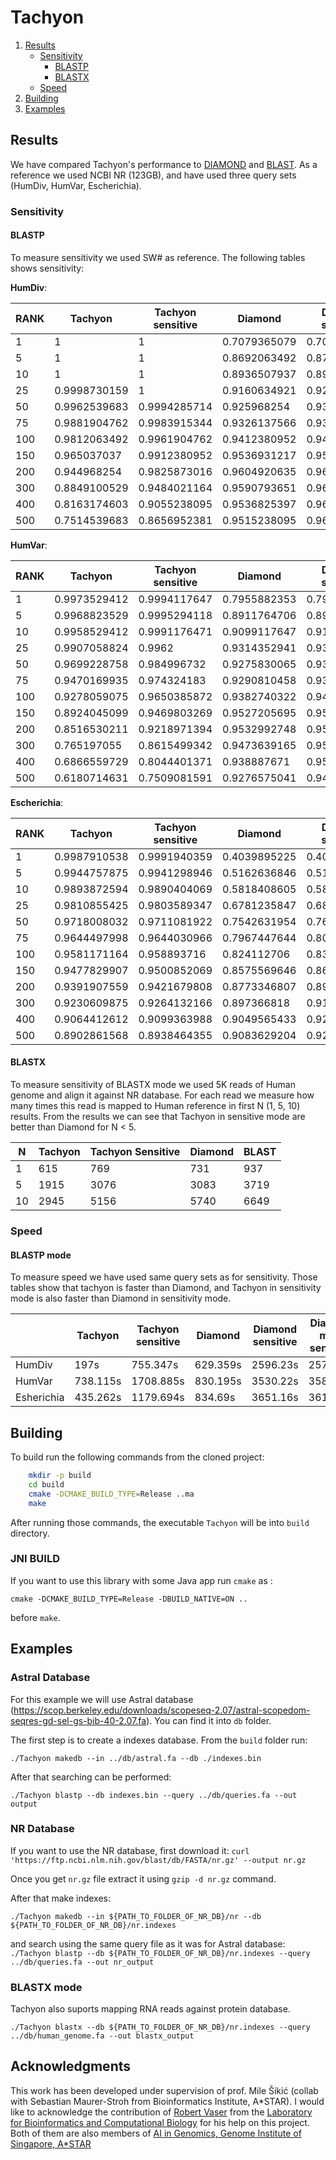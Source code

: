 # Tachyon

1. [Results](#results)
    - [Sensitivity](#sensitivity)
        - [BLASTP](#BLASTP)
        - [BLASTX](#BLASTX)
    - [Speed](#Speed)
2. [Building](#Building)
3. [Examples](#Examples)
  
## Results
We have compared Tachyon's performance to [DIAMOND](http://www.diamondsearch.org/index.php) 
and [BLAST](https://blast.ncbi.nlm.nih.gov/Blast.cgi). As a reference we used NCBI NR (123GB),
and have used three query sets (HumDiv, HumVar, Escherichia). 

### Sensitivity

#### BLASTP
To measure sensitivity we used SW# as reference. The following tables shows sensitivity:

**HumDiv**: 

| RANK | Tachyon      | Tachyon sensitive | Diamond      | Diamond sensitive | Diamond more sensitive | BLAST        |
| ---- | ------------ | ----------------- | ------------ | ----------------- | ---------------------- | ------------ |
| 1    | 1            | 1                 | 0.7079365079 | 0.7079365079      | 0.7079365079           | 0.7650793651 |
| 5    | 1            | 1                 | 0.8692063492 | 0.8704761905      | 0.8704761905           | 0.9079365079 |
| 10   | 1            | 1                 | 0.8936507937 | 0.8974603175      | 0.8974603175           | 0.940952381  |
| 25   | 0.9998730159 | 1                 | 0.9160634921 | 0.9208888889      | 0.9208888889           | 0.9624126984 |
| 50   | 0.9962539683 | 0.9994285714      | 0.925968254  | 0.9312380952      | 0.9312380952           | 0.9620952381 |
| 75   | 0.9881904762 | 0.9983915344      | 0.9326137566 | 0.9379047619      | 0.9379047619           | 0.9624973545 |
| 100  | 0.9812063492 | 0.9961904762      | 0.9412380952 | 0.9456825397      | 0.9456825397           | 0.9655873016 |
| 150  | 0.965037037  | 0.9912380952      | 0.9536931217 | 0.959026455       | 0.959026455            | 0.9665820106 |
| 200  | 0.944968254  | 0.9825873016      | 0.9604920635 | 0.9667777778      | 0.9667936508           | 0.964        |
| 300  | 0.8849100529 | 0.9484021164      | 0.9590793651 | 0.9673015873      | 0.9673015873           | 0.9568253968 |
| 400  | 0.8163174603 | 0.9055238095      | 0.9536825397 | 0.9624920635      | 0.962515873            | 0.9471587302 |
| 500  | 0.7514539683 | 0.8656952381      | 0.9515238095 | 0.9606095238      | 0.9606349206           | 0.9412634921 |

**HumVar**:

| RANK | Tachyon      | Tachyon sensitive | Diamond      | Diamond sensitive | Diamond more sensitive | BLAST        |
| ---- | ------------ | ----------------- | ------------ | ----------------- | ---------------------- | ------------ |
| 1    | 0.9973529412 | 0.9994117647      | 0.7955882353 | 0.7955882353      | 0.8922352941           | 0.8338235294 |
| 5    | 0.9968823529 | 0.9995294118      | 0.8911764706 | 0.8922352941      | 0.9111470588           | 0.9274117647 |
| 10   | 0.9958529412 | 0.9991176471      | 0.9099117647 | 0.9111470588      | 0.9332941176           | 0.9467647059 |
| 25   | 0.9907058824 | 0.9962            | 0.9314352941 | 0.9333058824      | 0.9301777778           | 0.9632352941 |
| 50   | 0.9699228758 | 0.984996732       | 0.9275830065 | 0.9301777778      | 0.9321503268           | 0.9580496732 |
| 75   | 0.9470169935 | 0.974324183       | 0.9290810458 | 0.9321464052      | 0.9415627702           | 0.9573947712 |
| 100  | 0.9278059075 | 0.9650385872      | 0.9382740322 | 0.9415451232      | 0.9570259534           | 0.9593820261 |
| 150  | 0.8924045099 | 0.9469803269      | 0.9527205695 | 0.95699262        | 0.9590008514           | 0.9602023223 |
| 200  | 0.8516530211 | 0.9218971394      | 0.9532992748 | 0.9589361456      | 0.9567599151           | 0.9547463125 |
| 300  | 0.765197055  | 0.8615499342      | 0.9473639165 | 0.9566177582      | 0.9519984403           | 0.9443399635 |
| 400  | 0.6866559729 | 0.8044401371      | 0.938887671  | 0.9517594248      | 0.9450937047           | 0.9352449433 |
| 500  | 0.6180714631 | 0.7509081591      | 0.9276575041 | 0.9447399833      |                        | 0.9258430541 |

**Escherichia**:

| RANK | Tachyon      | Tachyon sensitive | Diamond      | Diamond sensitive | Diamond more sensitive | BLAST        |
| ---- | ------------ | ----------------- | ------------ | ----------------- | ---------------------- | ------------ |
| 1    | 0.9987910538 | 0.9991940359      | 0.4039895225 | 0.4041910135      | 0.4041910135           | 0.5285109813 |
| 5    | 0.9944757875 | 0.9941298946      | 0.5162636846 | 0.5196554503      | 0.5196554503           | 0.5864329371 |
| 10   | 0.9893872594 | 0.9890404069      | 0.5818408605 | 0.5865835756      | 0.5866238738           | 0.6452481698 |
| 25   | 0.9810855425 | 0.9803589347      | 0.6781235847 | 0.6853113107      | 0.6853113107           | 0.7365178991 |
| 50   | 0.9718008032 | 0.9711081922      | 0.7542631954 | 0.7630656859      | 0.7630656859           | 0.8121857221 |
| 75   | 0.9644497998 | 0.9644030966      | 0.7967447644 | 0.8066911937      | 0.8066965668           | 0.8546667153 |
| 100  | 0.9581171164 | 0.958893716       | 0.824112706  | 0.8349589186      | 0.8349609335           | 0.8813351043 |
| 150  | 0.9477829907 | 0.9500852069      | 0.8575569646 | 0.869530642       | 0.8695373584           | 0.913377829  |
| 200  | 0.9391907559 | 0.9421679808      | 0.8773346807 | 0.8903917996      | 0.8904080822           | 0.9332710138 |
| 300  | 0.9230609875 | 0.9264132166      | 0.897366818  | 0.9125687798      | 0.9125776745           | 0.9533841169 |
| 400  | 0.9064412612 | 0.9099363988      | 0.9049565433 | 0.9220504984      | 0.9220563387           | 0.9626964314 |
| 500  | 0.8902861568 | 0.8938464355      | 0.9083629204 | 0.926930224       | 0.9269398926           | 0.9678985774 |

#### BLASTX

To measure sensitivity of BLASTX mode we used 5K reads of Human genome and align it against NR database. For each
read we measure how many times this read is mapped to Human reference in first N (1, 5, 10) results.
From the results we can see that Tachyon in sensitive mode are better than Diamond for N < 5.

|N | Tachyon | Tachyon Sensitive | Diamond | BLAST |
|---| ------- | ---------------   | ------- | ----- |
|1  | 615     |           769     |  731    | 937   |
|5  | 1915    |           3076    |  3083   | 3719   |
|10 | 2945    |           5156    |  5740   | 6649   |


### Speed

#### BLASTP mode
To measure speed we have used same query sets as for sensitivity. Those tables show that tachyon is 
faster than Diamond, and Tachyon in sensitivity mode is also faster than Diamond in sensitivity mode.

|               | Tachyon      | Tachyon sensitive | Diamond      | Diamond sensitive | Diamond more sensitive |
| ----          | ------------ | ----------------- | ------------ | ----------------- | ---------------------- |
| HumDiv        | 197s         | 755.347s          | 629.359s     | 2596.23s          | 2578.82s               |
| HumVar        | 738.115s     | 1708.885s         | 830.195s     | 3530.22s          | 3588.32s               |
| Esherichia    | 435.262s     | 1179.694s         | 834.69s      | 3651.16s          | 3617.92s               |

## Building

To build run the following commands from the cloned project:

```bash
    mkdir -p build
    cd build
    cmake -DCMAKE_BUILD_TYPE=Release ..ma
    make
```

After running those commands, the executable `Tachyon` will
be into `build` directory.

### JNI BUILD

If you want to use this library with some Java app run `cmake` as :

`cmake -DCMAKE_BUILD_TYPE=Release -DBUILD_NATIVE=ON ..` 

before `make`.


## Examples

### Astral Database
For this example we will use Astral database (https://scop.berkeley.edu/downloads/scopeseq-2.07/astral-scopedom-seqres-gd-sel-gs-bib-40-2.07.fa).
You can find it into `db` folder.

The first step is to create a indexes database. From the `build` folder run:

`./Tachyon makedb --in ../db/astral.fa --db ./indexes.bin`

After that searching can be performed:

`./Tachyon blastp --db indexes.bin --query ../db/queries.fa --out output`

### NR Database
If you want to use the NR database, first download it:
`curl 'https://ftp.ncbi.nlm.nih.gov/blast/db/FASTA/nr.gz' --output nr.gz`

Once you get `nr.gz` file extract it using `gzip -d nr.gz` command.

After that make indexes:

`./Tachyon makedb --in ${PATH_TO_FOLDER_OF_NR_DB}/nr --db ${PATH_TO_FOLDER_OF_NR_DB}/nr.indexes`

and search using the same query file as it was for Astral database:
`./Tachyon blastp --db ${PATH_TO_FOLDER_OF_NR_DB}/nr.indexes --query ../db/queries.fa --out nr_output` 

### BLASTX mode
Tachyon also suports mapping RNA reads against protein database.

`./Tachyon blastx --db ${PATH_TO_FOLDER_OF_NR_DB}/nr.indexes --query ../db/human_genome.fa --out blastx_output`
## Acknowledgments

This work has been developed under supervision of prof. Mile Šikić (collab with Sebastian Maurer-Stroh from  Bioinformatics Institute, A*STAR). 
I would like to acknowledge the contribution of [Robert Vaser](https://github.com/rvaser/) from
the [Laboratory for Bioinformatics and Computational Biology](http://complex.zesoi.fer.hr/index.php/en/) 
for his help on this project. Both of them are also members of [AI in Genomics, Genome Institute of Singapore, A*STAR](https://www.a-star.edu.sg/gis)
